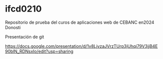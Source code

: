 # ifcd0210
Repositorio de prueba del curos de aplicaciones web de CEBANC en2024 Donosti

Presentación de git

https://docs.google.com/presentation/d/1v8LjvzaJVrzTUrp3jUhqi79V3jjB4E90blN_RDNsxIo/edit?usp=sharing

